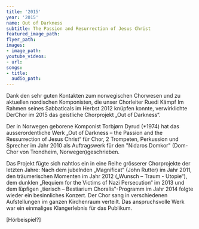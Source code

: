```yaml
---
title: '2015'
year: '2015'
name: Out of Darkness
subtitle: The Passion and Resurrection of Jesus Christ
featured_image_path: 
flyer_path: 
images:
- image_path: 
youtube_videos:
- url: 
songs:
- title: 
  audio_path: 
---
```


Dank den sehr guten Kontakten zum norwegischen Chorwesen und zu aktuellen nordischen Komponisten, die unser Chorleiter Ruedi K&auml;mpf Im Rahmen seines Sabbaticals im Herbst 2012 kn&uuml;pfen konnte, verwirklichte DerChor im 2015 das geistliche Chorprojekt „Out of Darkness“.

Der in Norwegen geborene Komponist Torbj&oslash;rn Dyrud (\*1974) hat das ausserordentliche Werk „Out of Darkness – the Passion and the Ressurrection of Jesus Christ“ f&uuml;r Chor, 2 Trompeten, Perkussion und Sprecher im Jahr 2010 als Auftragswerk f&uuml;r den "Nidaros Domkor" (Dom-Chor von Trondheim, Norwegen)geschrieben.

Das Projekt f&uuml;gte sich nahtlos ein in eine Reihe gr&ouml;sserer Chorprojekte der letzten Jahre: Nach dem jubelnden „Magnificat“ (John Rutter) im Jahr 2011, den tr&auml;umerischen Momenten im Jahr 2012 („Wunsch – Traum - Utopie“), dem dunklen „Requiem for the Victims of Nazi Persecution“ im 2013 und dem l&uuml;pfigen „tierisch – Bestiarium Choralis"-Programm im Jahr 2014 folgte wieder ein besinnliches Konzert. Der Chor sang in verschiedenen Aufstellungen im ganzen Kirchenraum verteilt. Das anspruchsvolle Werk war ein einmaliges Klangerlebnis f&uuml;r das Publikum.

[H&ouml;rbeispiel?]